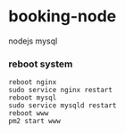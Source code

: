 # booking-node
nodejs mysql



### reboot system
```
reboot nginx
sudo service nginx restart
reboot mysql
sudo service mysqld restart
reboot www
pm2 start www
```

